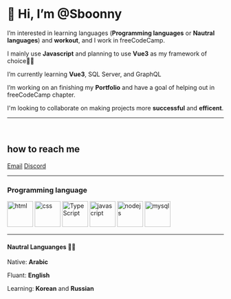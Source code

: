# 👋 Hi, I’m @Sboonny


 I’m interested in learning languages (**Programming languages** or **Nautral languages**) and **workout**, and I work in freeCodeCamp.

 I mainly use **Javascript** and planning to use **Vue3** as my framework of choice🐱‍💻

 I’m currently learning **Vue3**, SQL Server, and GraphQL

 I’m working on an finishing my **Portfolio** and have a goal of helping out in freeCodeCamp chapter.

 I'm looking to collaborate on making projects more **successful** and **efficent**.
 
 ___
<br>


## how to reach me

[Email](muhammedelruby@gmail.com)    [Discord](https://discordapp.com/users/Sboon#0290/ "My Discord")
<!-- https://www.linkedin.com/in/sboonny/ -->

___
### Programming language
<p float="center" margin-left="2px">
<img src="https://cdn-icons-png.flaticon.com/512/1051/1051277.png" width = '60' alt="html">
<img src="https://cdn-icons-png.flaticon.com/512/732/732190.png" width = '60' alt="css">
<img src="https://cdn-icons-png.flaticon.com/512/5968/5968381.png" width = '60' alt="TypeScript">
<img src="https://cdn-icons-png.flaticon.com/512/5968/5968350.png" width = '60' alt="javascript">
<img src="https://cdn-icons-png.flaticon.com/512/919/919825.png" width = '60' alt="nodejs">
<img src="https://cdn-icons-png.flaticon.com/512/919/919836.png" width = '60' alt="mysql">
</p>

___
#### Nautral Languanges 🐱‍👓
Native: **Arabic**

Fluant: **English**

Learning: **Korean** and **Russian**

